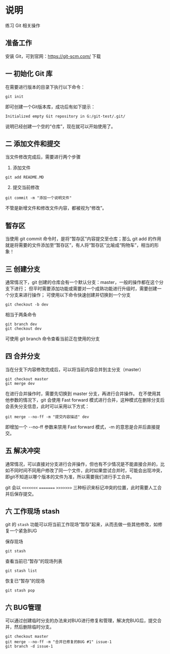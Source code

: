 # 说明
练习 Git 相关操作
## 准备工作
安装 Git，可到官网：https://git-scm.com/ 下载

## 一 初始化 Git 库
在需要进行版本的目录下执行以下命令：
```
git init
```
即可创建一个Git版本库，成功后有如下提示：
```
Initialized empty Git repository in G:/git-test/.git/
```
说明已经创建一个空的“仓库”，现在就可以开始使用了。

## 二 添加文件和提交
当文件修改完成后，需要进行两个步骤
1. 添加文件
```
git add README.MD
```
2. 提交当前修改
```
git commit -m "添加一个说明文件"
```
不管是新增文件和修改文件内容，都被视为“修改”。

## 暂存区
当使用 git commit 命令时，是将“暂存区”内容提交至仓库；那么 git add 的作用就是将需要的文件添加至“暂存区”，有人将“暂存区”比喻成“购物车”，相当的形象！

## 三 创建分支
通常情况下，git 创建的仓库会有一个默认分支：master，一般的操作都在这个分支下进行；
但平时需要添加功能或需要对一个成熟功能进行升级时，需要创建一个分支来进行操作；
可使用以下命令快速创建并切换到一个分支
```
git checkout -b dev
```
相当于两条命令
```
git branch dev
git checkout dev
```
可使用 git branch 命令查看当前正在使用的分支

## 四 合并分支
当在分支下内容修改完成后，可以将当前内容合并到主分支（master）
```
git checkout master
git merge dev
```
在进行合并操作时，需要先切换到 master 分支，再进行合并操作。
在不使用其他参数的情况下，git 会使用 Fast forward 模式进行合并，这种模式在删除分支后会丢失分支信息，此时可以采用以下方式：
```
git merge --no-ff -m "提交内容描述" dev
```
即增加一个 --no-ff 参数来禁用 Fast forward 模式，-m 的意思是合并后直接提交。

## 五 解决冲突
通常情况，可以直接对分支进行合并操作，但也有不少情况是不能直接合并的，比如不同时间不同用户修改了同一个文件，此时如果尝试合并时，可能会出现冲突，即git不知道以哪个版本的文件为准，所以需要我们进行手工合并。

git 会以 `<<<<<<<` `=======` `>>>>>>>` 三种标识来标记冲突的位置，此时需要人工合并后保存提交。

## 六 工作现场 stash
git 的 `stash` 功能可以将当前工作现场“暂存”起来，从而去做一些其他修改，如修复一个紧急BUG

保存现场
```
git stash
```
查看当前已“暂存”的现场列表
```
git stash list
```
恢复已“暂存”的现场
```
git stash pop
```
## 六 BUG管理
可以通过创建临时分支的办法来对BUG进行修复和管理，解决完BUG后，提交合并，然后删除临时分支。

```
git checkout master
git merge --no-ff -m "合并已修复的BUG #1" issue-1
git branch -d issue-1
```